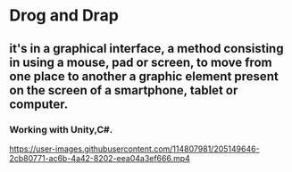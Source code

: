 # Drog and Drap 
## it's in a graphical interface, a method consisting in using a mouse, pad or screen, to move from one place to another a graphic element present on the screen of a smartphone, tablet or computer.
### Working with Unity,C#.
https://user-images.githubusercontent.com/114807981/205149646-2cb80771-ac6b-4a42-8202-eea04a3ef666.mp4

